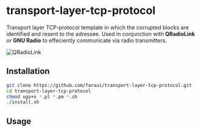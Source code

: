 # transport-layer-tcp-protocol
Transport layer TCP-protocol template in which the corrupted blocks are identified and resent to the adressee. Used in conjunction with **QRadioLink** or **GNU Radio** to effeciently communicate via radio transmitters.

![QRadioLink](https://github.com/faraui/transport-layer-tcp-protocol/assets/170811164/8b8f9a25-015d-4a90-a6db-7bc348543464)


## Installation
```bash
git clone https://github.com/faraui/transport-layer-tcp-protocol.git
cd transport-layer-tcp-protocol
chmod ugo+x *.pl *.pm *.sh
./install.sh
```

## Usage
